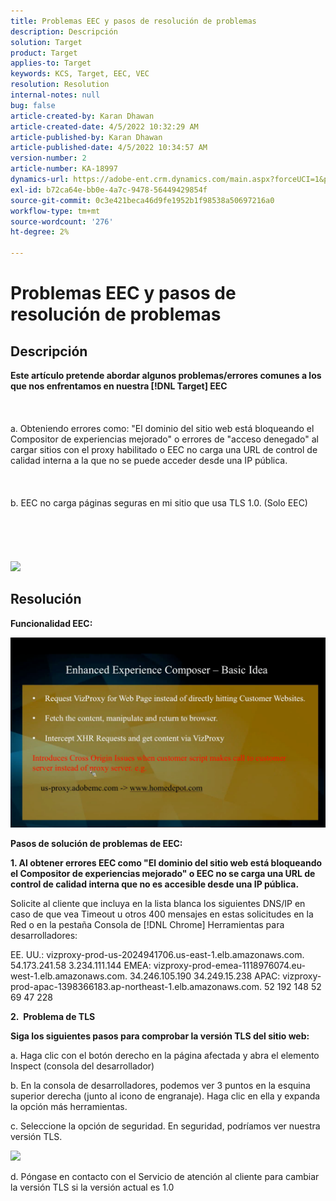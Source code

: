 ```yaml
---
title: Problemas EEC y pasos de resolución de problemas
description: Descripción
solution: Target
product: Target
applies-to: Target
keywords: KCS, Target, EEC, VEC
resolution: Resolution
internal-notes: null
bug: false
article-created-by: Karan Dhawan
article-created-date: 4/5/2022 10:32:29 AM
article-published-by: Karan Dhawan
article-published-date: 4/5/2022 10:34:57 AM
version-number: 2
article-number: KA-18997
dynamics-url: https://adobe-ent.crm.dynamics.com/main.aspx?forceUCI=1&pagetype=entityrecord&etn=knowledgearticle&id=11a03cad-cbb4-ec11-983f-000d3a5d0d73
exl-id: b72ca64e-bb0e-4a7c-9478-56449429854f
source-git-commit: 0c3e421beca46d9fe1952b1f98538a50697216a0
workflow-type: tm+mt
source-wordcount: '276'
ht-degree: 2%

---
```


# Problemas EEC y pasos de resolución de problemas

## Descripción

<b>Este artículo pretende abordar algunos problemas/errores comunes a los que nos enfrentamos en nuestra [!DNL Target] EEC</b><br><br> <br><br>a. Obteniendo errores como: &quot;El dominio del sitio web está bloqueando el Compositor de experiencias mejorado&quot; o errores de &quot;acceso denegado&quot; al cargar sitios con el proxy habilitado o EEC no carga una URL de control de calidad interna a la que no se puede acceder desde una IP pública.<br><br> <br><br>b. EEC no carga páginas seguras en mi sitio que usa TLS 1.0. (Solo EEC) <br><br> <br><br> <br><br>![](https://adobe-ent.crm.dynamics.com/api/data/v9.0/msdyn_knowledgearticleimages%289163ac73-37ab-ec11-983f-000d3a349523%29/msdyn_blobfile/$value)

## Resolución


<b>Funcionalidad EEC:</b>

![](assets/6ea1c39f-52ab-ec11-983f-000d3a3496ef.png)



<b>Pasos de solución de problemas de EEC:</b>

<b>1. Al obtener errores EEC como &quot;El dominio del sitio web está bloqueando el Compositor de experiencias mejorado&quot; o EEC no se carga una URL de control de calidad interna que no es accesible desde una IP pública.</b>

Solicite al cliente que incluya en la lista blanca los siguientes DNS/IP en caso de que vea Timeout u otros 400 mensajes en estas solicitudes en la Red o en la pestaña Consola de [!DNL Chrome] Herramientas para desarrolladores:

EE. UU.: vizproxy-prod-us-2024941706.us-east-1.elb.amazonaws.com.
54.173.241.58 3.234.111.144 EMEA: vizproxy-prod-emea-1118976074.eu-west-1.elb.amazonaws.com.
34.246.105.190 34.249.15.238 APAC: vizproxy-prod-apac-1398366183.ap-northeast-1.elb.amazonaws.com.
52 192 148 52 69 47 228



<b>2.  Problema de TLS</b>

<b>Siga los siguientes pasos para comprobar la versión TLS del sitio web:</b>

a. Haga clic con el botón derecho en la página afectada y abra el elemento Inspect (consola del desarrollador)

b. En la consola de desarrolladores, podemos ver 3 puntos en la esquina superior derecha (junto al icono de engranaje). Haga clic en ella y expanda la opción más herramientas.

c. Seleccione la opción de seguridad. En seguridad, podríamos ver nuestra versión TLS.

![](https://experienceleague.adobe.com/docs/target/assets/firefox_more_info_3.png?lang=en)

d. Póngase en contacto con el Servicio de atención al cliente para cambiar la versión TLS si la versión actual es 1.0
